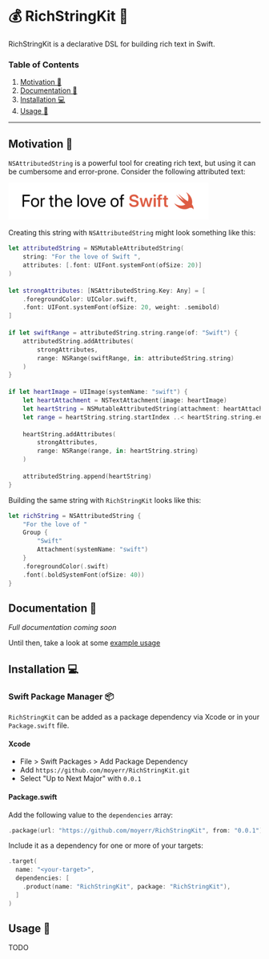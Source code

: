 # 💰 RichStringKit 🔡

RichStringKit is a declarative DSL for building rich text in Swift.

### Table of Contents

1. [Motivation 🧐](#motivation-)
2. [Documentation 📖](#documentation-)
3. [Installation 💻](#installation-)
4. [Usage 🔡](#usage-)

___

## Motivation 🧐

`NSAttributedString` is a powerful tool for creating rich text, but using it can be cumbersome and error-prone. Consider the following attributed text:

<picture>
  <source media="(prefers-color-scheme: dark)" srcset= images/rich-string-0-dark.png>
  <img width=400 alt="Text changing depending on mode. Light: 'So light!' Dark: 'So dark!'" src=images/rich-string-0-light.png>
</picture>


Creating this string with `NSAttributedString` might look something like this:

```Swift
let attributedString = NSMutableAttributedString(
    string: "For the love of Swift ",
    attributes: [.font: UIFont.systemFont(ofSize: 20)]
)

let strongAttributes: [NSAttributedString.Key: Any] = [
    .foregroundColor: UIColor.swift,
    .font: UIFont.systemFont(ofSize: 20, weight: .semibold)
]

if let swiftRange = attributedString.string.range(of: "Swift") {
    attributedString.addAttributes(
        strongAttributes,
        range: NSRange(swiftRange, in: attributedString.string)
    )
}

if let heartImage = UIImage(systemName: "swift") {
    let heartAttachment = NSTextAttachment(image: heartImage)
    let heartString = NSMutableAttributedString(attachment: heartAttachment)
    let range = heartString.string.startIndex ..< heartString.string.endIndex

    heartString.addAttributes(
        strongAttributes,
        range: NSRange(range, in: heartString.string)
    )

    attributedString.append(heartString)
}
```

Building the same string with `RichStringKit` looks like this:

```Swift
let richString = NSAttributedString {
    "For the love of "
    Group {
        "Swift"
        Attachment(systemName: "swift")
    }
    .foregroundColor(.swift)
    .font(.boldSystemFont(ofSize: 40))
}
```

## Documentation 📖

_Full documentation coming soon_

Until then, take a look at some [example usage](#usage-)

## Installation 💻

### Swift Package Manager 📦

`RichStringKit` can be added as a package dependency via Xcode or in your `Package.swift` file.

#### Xcode

* File > Swift Packages > Add Package Dependency
* Add `https://github.com/moyerr/RichStringKit.git`
* Select "Up to Next Major" with `0.0.1`

#### Package.swift

Add the following value to the `dependencies` array:

```Swift
.package(url: "https://github.com/moyerr/RichStringKit", from: "0.0.1")
```

Include it as a dependency for one or more of your targets:

```Swift
.target(
  name: "<your-target>", 
  dependencies: [
    .product(name: "RichStringKit", package: "RichStringKit"),
  ]
)
```

## Usage 🔡

TODO
